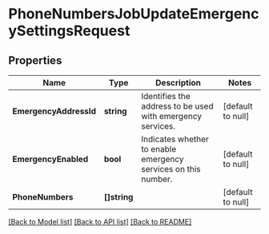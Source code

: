 # PhoneNumbersJobUpdateEmergencySettingsRequest

## Properties
Name | Type | Description | Notes
------------ | ------------- | ------------- | -------------
**EmergencyAddressId** | **string** | Identifies the address to be used with emergency services. | [default to null]
**EmergencyEnabled** | **bool** | Indicates whether to enable emergency services on this number. | [default to null]
**PhoneNumbers** | **[]string** |  | [default to null]

[[Back to Model list]](../README.md#documentation-for-models) [[Back to API list]](../README.md#documentation-for-api-endpoints) [[Back to README]](../README.md)

